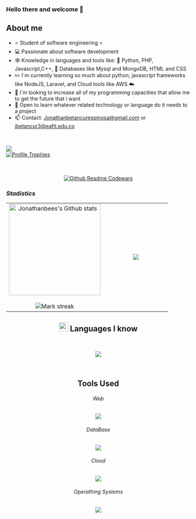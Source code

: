 ### Hello there and welcome 🤙

## About me

- ⭐ Student of software engineering ⭐ 
- 💻 Passionate about software development
- 🕸️ Knowledge in languages and tools like: 🐍 Python, PHP, Javascript,C++, 🗻 Databases like Mysql and MongoDB, HTML and CSS
- ✏️ I´m currently learning so much about python, javascript frameworks like NodeJS, Laravel, and Cloud tools like AWS ☁️
- 🏹 I´m looking to increase all of my programming capacities that allow me to get the future that i want
- 🗿  Open to learn whatever related technology or language do it needs to a project
- 📫 Contact: Jonathanbetancurespinosa@gmail.com or jbetancur3@eafit.edu.co
<br>

![](https://komarev.com/ghpvc/?username=Joanthanbees&color=lightgrey)
<br>
[![Profile Trophies](https://github-profile-trophy.vercel.app/?username=Jonathanbees&theme=onedark&column=-1)](https://github.com/ryo-ma/github-profile-trophy)

<br>
<br>
<div align="center">
  <a href="https://www.codewars.com/users/Jonathanbees">
    <img src="https://codewars-stats-ignacio-cuadra.vercel.app/?username=Jonathanbees&theme=dark" alt="Github Readme Codewars" />
  </a>
</div>


### *Stadistics*
<p align="center">
  <table align="center">
    <tr border="1" cellpadding="10">
      <td width="60%" align="center">  <img height=250 src="https://github-readme-stats.vercel.app/api?username=Jonathanbees&include_all_commits=true&show_icons=true&line_height=28&hide_border=false&rank_icon=percentile&card_width=1px&exclude_repo=github-readme-stats&theme=vision-friendly-dark&custom_title=Jonathanbees%27s+Github+stats" alt="Jonathanbees's Github stats" />
  <br></br>
  <img  title="🔥 Get streak stats for your profile at git.io/streak-stats" alt="Mark streak" src="https://github-readme-streak-stats.herokuapp.com/?user=Jonathanbees&theme=vision-friendly-dark&hide_border=false" /> 
</td>
<td width="40%" align="center">

  <img  align="center"  src="https://github-readme-stats.anuraghazra1.vercel.app/api/top-langs/?username=Jonathanbees&theme=vision-friendly-dark&hide_border=false&no-bg=true&no-frame=true&langs_count=10"/>
  
</tr>
</table>

<div align="center">
<h2><img src="https://media2.giphy.com/media/QssGEmpkyEOhBCb7e1/giphy.gif?cid=ecf05e47a0n3gi1bfqntqmob8g9aid1oyj2wr3ds3mg700bl&rid=giphy.gif" width ="25"> Languages I know</h2>
 </div>
 <br>
<p align="center">
  <a href="">
    <img src="https://skillicons.dev/icons?i=cpp,,js,ts,,py,php,r,,dart" />
  </a>
</p>
<br>

<div align="center">
<h2>Tools Used</h2>
 </div>
 
 <div align="center">
<h6>Web</h6>
 </div>
 
 <p align="center">
  <a href="">
    <img src="https://skillicons.dev/icons?i=react,django,flutter,nodejs,laravel,,html,css,,bootstrap,tailwind" />
  </a>
</p>

  <div align="center">
<h6>DataBase</h6>
 </div>

<p align="center">
  <a href="">
    <img src="https://skillicons.dev/icons?i=mysql,mongodb,postgres,sqlite" />
  </a>
</p>


 <div align="center">
<h6>Cloud</h6>
 </div>

 <p align="center">
  <a href="">
    <img src="https://skillicons.dev/icons?i=gcp,aws" />
  </a>
</p>
 
<div align="center">
<h6>Operathing Systems</h6>
 </div>

 <p align="center">
  <a href="">
    <img src="https://skillicons.dev/icons?i=ubuntu,,windows,,kali" />
  </a>
</p>

<br>


